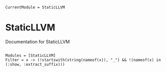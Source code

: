 ```@meta
CurrentModule = StaticLLVM
```

# StaticLLVM

Documentation for StaticLLVM

```@index
```

```@autodocs
Modules = [StaticLLVM]
Filter = x -> (!startswith(string(nameof(x)), "_") && !(nameof(x) in (:show, :extract_suffix)))
```